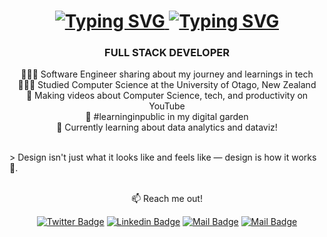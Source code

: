 
<h1 align="center">
    <a href="https://git.io/typing-svg">
        <img src="https://readme-typing-svg.herokuapp.com?font=Righteous&size=25&duration=200&pause=0&center=true&vCenter=true&repeat=false&width=500&height=70&lines=Hi+There!%F0%9F%91%8B" alt="Typing SVG" />
    </a>
    <a href="https://git.io/typing-svg">
        <img src="https://readme-typing-svg.herokuapp.com?font=Righteous&size=35&duration=2000&pause=0&center=true&vCenter=true&repeat=false&width=500&height=70&lines=I'm+Sumalesh+K+A+!" alt="Typing SVG" />
    </a>
</h1>

<h3 align="center">FULL STACK DEVELOPER</h3>


<div align="center">

👩🏻‍💻 Software Engineer sharing about my journey and learnings in tech <br>
👩🏻‍🎓 Studied Computer Science at the University of Otago, New Zealand <br>
🎨 Making videos about Computer Science, tech, and productivity on YouTube <br>
🌷 #learninginpublic in my digital garden <br>
💭 Currently learning about data analytics and dataviz!



 </div>
 <div>
     <br>
       > Design isn't just what it looks like and feels like — design is how it works🎨.
     
 </div>

 <div>
     <br>
 </div>

<div align="center" > 
    
:mailbox: Reach me out!
  <br>
  
[![Twitter Badge](https://img.shields.io/badge/-@Leetcode-orange?style=flat&logo=twitter&logoColor=white&link=https://leetcode.com/u/SUMALESH_K_A/)](https://leetcode.com/u/SUMALESH_K_A/)
[![Linkedin Badge](https://img.shields.io/badge/-LinkedIn-0e76a8?style=flat&labelColor=0e76a8&logo=linkedin&logoColor=white)](https://www.linkedin.com/in/sumalesh/) 
[![Mail Badge](https://img.shields.io/badge/-@Instagram-e84393?style=flat&labelColor=e84393&logo=instagram&logoColor=white)](https://www.instagram.com/sumalesh_14__?igsh=MWF4a3NrcW1jNm9ucQ%3D%3D&utm_source=qr)
[![Mail Badge](https://img.shields.io/badge/-Gmail-c0392b?style=flat&labelColor=c0392b&logo=gmail&logoColor=white)](mailto:sumaleshka@gmail.com)
</div>
    

 

